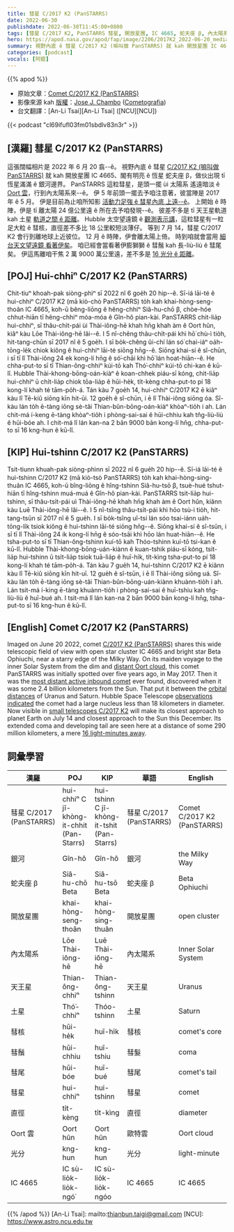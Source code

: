 ```yaml
---
title: 彗星 C/2017 K2 (PanSTARRS)
date: 2022-06-30
publishdate: 2022-06-30T11:45:00+0800
tags: [彗星 C/2017 K2, PanSTARRS 彗星, 開放星團, IC 4665, 蛇夫座 β, 內太陽系, Oort 雲, 太陽系, 彗核, 彗鬚, 彗尾, 彗星, 光分, 天王星, 土星, 直徑]
hero: https://apod.nasa.gov/apod/fap/image/2206/2017K2_2022-06-20_media1024.jpg
summary: 視野內底 ê 彗星 C/2017 K2 (嘛叫做 PanSTARRS) 就 kah 開放星團 IC 4665、閣有明亮 ê 恆星 蛇夫座 β，做伙出現 tī 恆星滿滿 ê 銀河邊界。
categories: [podcast]
vocals: [阿錕]
---
```


{{% apod %}}

- 原始文章：[Comet C/2017 K2 (PanSTARRS)](https://apod.nasa.gov/apod/ap220630.html)
- 影像來源 kah [版權][copyright]：[Jose J. Chambo](http://cometografia.es/acerca-de/contactar/) ([Cometografia](http://cometografia.es/))
- 台文翻譯：[An-Li Tsai][An-Li Tsai] ([NCU][NCU])

{{< podcast "cl69ifufl03fm01sbdlv83n3r" >}}

## [漢羅] 彗星 C/2017 K2 (PanSTARRS)
這張闊幅相片是 2022 年 6 月 20 翕--ê。
視野內底 ê 彗星 [C/2017 K2 (嘛叫做 PanSTARRS)][C/2017 K2 (PanSTARRS)] 就 kah 開放星團 IC 4665、閣有明亮 ê 恆星 蛇夫座 β，做伙出現 tī 恆星滿滿 ê 銀河邊界。
PanSTARRS 這粒彗星，是頭一擺 ùi 太陽系 遙遠暗淡 ê [Oort 雲][distant Oort cloud]，行到內太陽系來--ê。
伊 5 年前頭一擺去予咱注意著，彼當陣是 2017 年 ê 5 月。
伊是目前為止咱所知影 [活動力足強 ê 彗星內底 上遠--ê][most distant active inbound comet]。
上開始 ê 時陣，伊是 tī 離太陽 24 億公里遠 ê 所在去予咱發現--ê。
彼差不多是 tī 天王星軌道 kah 土星 [軌道之間 ê 距離][orbital distances]。
Hubble 太空望遠鏡 ê [觀測表示講][observations indicated]，這粒彗星有一粒足大粒 ê 彗核，直徑差不多比 18 公里較短淡薄仔。
等到 7 月 14，彗星 C/2017 K2 會行到離地球上近彼位。
12 月 ê 時陣，伊會離太陽上倚。
時到咱就會當用 [細台天文望遠鏡 看著伊矣][small telescopes C/2017 K2]。
咱已經會當看著伊膨獅獅 ê 彗鬚 kah 長-liù-liù ê 彗尾矣。
伊這馬離咱干焦 2 萬 9000 萬公里遠，差不多是 [16 光分 ê 距離][16 light-minutes away]。

## [POJ] Hui-chhiⁿ C/2017 K2 (PanSTARRS)
Chit-tiuⁿ khoah-pak siòng-phìⁿ sī 2022 nî 6 goe̍h 20 hip--ê.
Sī-iá lāi-té ê hui-chhiⁿ C/2017 K2 (mā kiò-chò PanSTARRS) to̍h kah khai-hòng-seng-thoân IC 4665, koh-ū bêng-liōng ê hêng-chhiⁿ Siâ-hu-chō β, chòe-hóe chhut-hiān tī hêng-chhiⁿ móa-móa ê Gîn-hô pian-kài.
PanSTARRS chit-lia̍p hui-chhiⁿ, sī thâu-chi̍t-pái ùi Thài-iông-hē khah hn̄g khah àm ê Oort hûn, kiâⁿ kàu Lōe Thài-iông-hē lâi--ê.
I 5 nî-chêng thâu-chi̍t-pái khì hō͘ chù-ì tio̍h, hit-tang-chūn sī 2017 nî ê 5 goe̍h.
I sī bo̍k-chêng ûi-chí lán só͘ chai-iáⁿ oa̍h-tōng-le̍k chiok kiông ê hui-chhiⁿ lāi-té siōng hn̄g--ê.
Siōng khai-sí ê sî-chūn, i sī tī lî Thài-iông 24 ek kong-lí hn̄g ê só͘-chāi khì hō͘ lán hoat-hiān--ê.
He chha-put-to sī tī Thian-ông-chhiⁿ kúi-tō kah Thó͘-chhiⁿ kúi-tō chi-kan ê kū-lî.
Hubble Thài-khong-bōng-oán-kiàⁿ ê koan-chhek piáu-sī kóng, chit-lia̍p hui-chhiⁿ ū chi̍t-lia̍p chiok tōa-lia̍p ê hūi-he̍k, ti̍t-kèng chha-put-to pí 18 kong-lí khah té tām-po̍h-á.
Tán kàu 7 goe̍h 14, hui-chhiⁿ C/2017 K2 ē kiâⁿ kàu lî Tē-kiû siōng kīn hit-ūi.
12 goe̍h ê sî-chūn, i ē lî Thài-iông siōng óa.
Sî-kàu lán to̍h ē-tàng iōng sè-tâi Thian-bûn-bōng-oán-kiàⁿ khòaⁿ-tio̍h i ah.
Lán chit-má í-keng ē-tàng khòaⁿ-tio̍h i phòng-sai-sai ê hūi-chhiu kah tn̂g-liù-liù ê hūi-bóe ah.
I chit-má lî lán kan-na 2 bān 9000 bān kong-lí hn̄g, chha-put-to sī 16 kng-hun ê kū-lî.

## [KIP] Hui-tshinn C/2017 K2 (PanSTARRS)
Tsit-tiunn khuah-pak siòng-phìnn sī 2022 nî 6 gue̍h 20 hip--ê.
Sī-iá lāi-té ê hui-tshinn C/2017 K2 (mā kiò-tsò PanSTARRS) to̍h kah khai-hòng-sing-thuân IC 4665, koh-ū bîng-liōng ê hîng-tshinn Siâ-hu-tsō β, tsuè-hué tshut-hiān tī hîng-tshinn muá-muá ê Gîn-hô pian-kài.
PanSTARRS tsit-lia̍p hui-tshinn, sī thâu-tsi̍t-pái uì Thài-iông-hē khah hn̄g khah àm ê Oort hûn, kiânn kàu Luē Thài-iông-hē lâi--ê.
I 5 nî-tsîng thâu-tsi̍t-pái khì hōo tsù-ì tio̍h, hit-tang-tsūn sī 2017 nî ê 5 gue̍h.
I sī bo̍k-tsîng uî-tsí lán sóo tsai-iánn ua̍h-tōng-li̍k tsiok kiông ê hui-tshinn lāi-té siōng hn̄g--ê.
Siōng khai-sí ê sî-tsūn, i sī tī lî Thài-iông 24 ik kong-lí hn̄g ê sóo-tsāi khì hōo lán huat-hiān--ê.
He tsha-put-to sī tī Thian-ông-tshinn kuí-tō kah Thóo-tshinn kuí-tō tsi-kan ê kū-lî.
Hubble Thài-khong-bōng-uán-kiànn ê kuan-tshik piáu-sī kóng, tsit-lia̍p hui-tshinn ū tsi̍t-lia̍p tsiok tuā-lia̍p ê huī-hi̍k, ti̍t-kìng tsha-put-to pí 18 kong-lí khah té tām-po̍h-á.
Tán kàu 7 gue̍h 14, hui-tshinn C/2017 K2 ē kiânn kàu lî Tē-kiû siōng kīn hit-uī.
12 gue̍h ê sî-tsūn, i ē lî Thài-iông siōng uá.
Sî-kàu lán to̍h ē-tàng iōng sè-tâi Thian-bûn-bōng-uán-kiànn khuànn-tio̍h i ah.
Lán tsit-má í-king ē-tàng khuànn-tio̍h i phòng-sai-sai ê huī-tshiu kah tn̂g-liù-liù ê huī-bué ah.
I tsit-má lî lán kan-na 2 bān 9000 bān kong-lí hn̄g, tsha-put-to sī 16 kng-hun ê kū-lî.

## [English] Comet C/2017 K2 (PanSTARRS)
Imaged on June 20 2022, comet [C/2017 K2 (PanSTARRS)][C/2017 K2 (PanSTARRS)] shares this wide telescopic field of view with open star cluster IC 4665 and bright star Beta Ophiuchi, near a starry edge of the Milky Way.
On its maiden voyage to the inner Solar System from the dim and [distant Oort cloud][distant Oort cloud], this comet PanSTARRS was initially spotted over five years ago, in May 2017.
Then it was the [most distant active inbound comet][most distant active inbound comet] ever found, discovered when it was some 2.4 billion kilometers from the Sun.
That put it between the [orbital distances][orbital distances] of Uranus and Saturn.
Hubble Space Telescope [observations indicated][observations indicated] the comet had a large nucleus less than 18 kilometers in diameter.
Now visible in [small telescopes C/2017 K2][small telescopes C/2017 K2] will make its closest approach to planet Earth on July 14 and closest approach to the Sun this December.
Its extended coma and developing tail are seen here at a distance of some 290 million kilometers, a mere [16 light-minutes away][16 light-minutes away].

## 詞彙學習

|漢羅|POJ|KIP|華語|English|
|-|-|-|-|-|
|彗星 C/2017 (PanSTARRS)|hui-chhiⁿ C jī-khòng-it-chhit (Pan-Starrs)|hui-tshinn C jī-khòng-it-tshit (Pan-Starrs)|彗星 C/2017 (PanSTARRS)|Comet C/2017 K2 (PanSTARRS)|
|銀河|Gîn-hô|Gîn-hô|銀河|the Milky Way|
|蛇夫座 β|Siâ-hu-chō Beta|Siâ-hu-tsō Beta|蛇夫座 β|Beta Ophiuchi|
|開放星團|khai-hòng-seng-thoân|khai-hòng-sing-thuân|開放星團|open cluster|
|內太陽系|Lōe Thài-iông-hē|Luē Thài-iông-hē|內太陽系|Inner Solar System|
|天王星|Thian-ông-chhiⁿ|Thian-ông-tshinn|天王星|Uranus|
|土星|Thó͘-chhiⁿ|Thóo-tshinn|土星|Saturn|
|彗核|hūi-he̍k|huī-hi̍k|彗核|comet's core|
|彗鬚|hūi-chhiu|huī-tshiu|彗髮|coma|
|彗尾|hūi-bóe|huī-bué|彗尾|comet's tail|
|彗星|hui-chhiⁿ|hui-tshinn|彗星|comet|
|直徑|ti̍t-kèng|ti̍t-kìng|直徑|diameter|
|Oort 雲|Oort hûn|Oort hûn|歐特雲|Oort cloud|
|光分|kng-hun|kng-hun|光分|light-minute|
|IC 4665|IC sù-lio̍k-lio̍k-ngó͘|IC sù-lio̍k-lio̍k-ngóo|IC 4665|IC 4665|

{{% /apod %}}
[An-Li Tsai]: mailto:thianbun.taigi@gmail.com
[NCU]: https://www.astro.ncu.edu.tw

[copyright]: https://apod.nasa.gov/apod/fap/lib/about_apod.html#srapply

[C/2017 K2 (PanSTARRS)]:https://en.wikipedia.org/wiki/C/2017_K2_(PanSTARRS)
[distant Oort cloud]:https://solarsystem.nasa.gov/solar-system/oort-cloud/overview/
[most distant active inbound comet]:https://hubblesite.org/contents/news-releases/2017/news-2017-40.html
[orbital distances]:https://hubblesite.org/contents/media/images/2017/40/4071-Image.html?news=true
[observations indicated]:https://ui.adsabs.harvard.edu/abs/2017ApJ...847L..19J/abstract
[small telescopes C/2017 K2]:https://earthsky.org/astronomy-essentials/large-comet-c-2017-k2-panstarrs-summer-2022/
[16 light-minutes away]:https://theskylive.com/where-is-c2017k2
